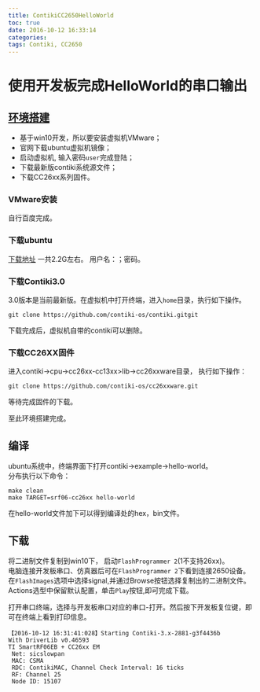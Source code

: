 ```yaml
---
title: ContikiCC2650HelloWorld
toc: true
date: 2016-10-12 16:33:14
categories:
tags: Contiki, CC2650
---
```



# 使用开发板完成HelloWorld的串口输出
## [环境搭建](http://www.contiki-os.org/start.html)
* 基于win10开发，所以要安装虚拟机VMware；
* 官网下载ubuntu虚拟机镜像；
* 启动虚拟机, 输入密码`user`完成登陆；
* 下载最新版contiki系统源文件；
* 下载CC26xx系列固件。

### VMware安装
自行百度完成。

### 下载ubuntu
[下载地址](https://sourceforge.net/projects/contiki/files/Instant%20Contiki/)
一共2.2G左右。 用户名：；密码。 

### 下载Contiki3.0
3.0版本是当前最新版。在虚拟机中打开终端，进入`home`目录，执行如下操作。
```
git clone https://github.com/contiki-os/contiki.git​git
```
下载完成后，虚拟机自带的contiki可以删除。

### 下载CC26XX固件
进入contiki->cpu->cc26xx-cc13xx>lib->cc26xxware目录，
执行如下操作：
```
git clone https://github.com/contiki-os/cc26xxware.git
```
等待完成固件的下载。

至此环境搭建完成。

## 编译
ubuntu系统中，终端界面下打开contiki->example->hello-world。  
分布执行以下命令：
```
make clean
make TARGET=srf06-cc26xx hello-world
```
在hello-world文件加下可以得到编译处的hex，bin文件。
## 下载
将二进制文件复制到win10下，
启动`FlashProgrammer 2`(1不支持26xx)。  
电脑连接开发板串口、仿真器后可在`FlashProgrammer 2`下看到连接2650设备。
在`FlashImages`选项中选择signal,并通过Browse按钮选择复制出的二进制文件。 
Actions选型中保留默认配置，单击`Play`按钮,即可完成下载。

打开串口终端，选择与开发板串口对应的串口-打开。然后按下开发板复位键，即可在终端上看到打印信息。
```
【2016-10-12 16:31:41:028】Starting Contiki-3.x-2881-g3f4436b
With DriverLib v0.46593
TI SmartRF06EB + CC26xx EM
 Net: sicslowpan
 MAC: CSMA
 RDC: ContikiMAC, Channel Check Interval: 16 ticks
 RF: Channel 25
 Node ID: 15107
```
